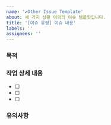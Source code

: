 ```yaml
---
name: '✔Other Issue Template'
about: 세 가지 상황 이외의 이슈 템플릿입니다.
title: '[이슈 유형] 이슈 내용'
labels: ''
assignees: ''
---
```


### 목적

### 작업 상세 내용

- [ ]
- [ ]
- [ ]

### 유의사항
